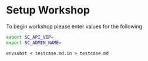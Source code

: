 # Setup Workshop

To begin workshop please enter values for the following

```sh
export SC_API_VIP=
export SC_ADMIN_NAME=
```

```execute
envsubst < testcase.md.in > testcase.md
```
